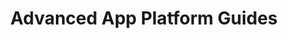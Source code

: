 ---
linkTitle: App Platform
title: Advanced App Platform Guides
description: Learn how App Platform works in deep.
weight: 15
menu:
  main:
    parent: advanced
    identifier: advanced-app-platform
owner:
  - https://github.com/orgs/giantswarm/teams/team-phoenix
last_review_date: 2023-11-03
---